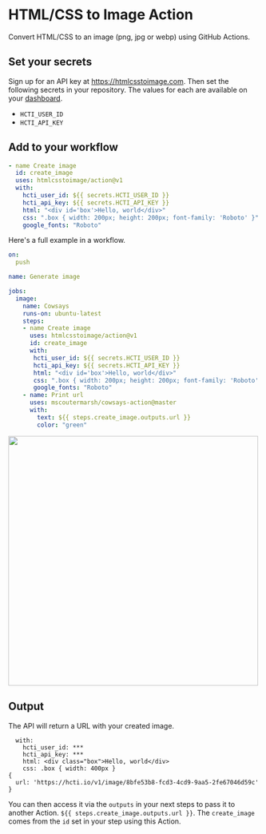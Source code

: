 # HTML/CSS to Image Action

Convert HTML/CSS to an image (png, jpg or webp) using GitHub Actions.

## Set your secrets

Sign up for an API key at https://htmlcsstoimage.com. Then set the following secrets in your repository. The values for each are available on your [dashboard](https://htmlcsstoimage.com/dashboard).

- `HCTI_USER_ID`
- `HCTI_API_KEY`

## Add to your workflow

```yml
- name Create image
  id: create_image
  uses: htmlcsstoimage/action@v1
  with:
    hcti_user_id: ${{ secrets.HCTI_USER_ID }}
    hcti_api_key: ${{ secrets.HCTI_API_KEY }}
    html: "<div id='box'>Hello, world</div>"
    css: ".box { width: 200px; height: 200px; font-family: 'Roboto' }"
    google_fonts: "Roboto"
```

Here's a full example in a workflow.

```yml
on:
  push

name: Generate image

jobs:
  image:
    name: Cowsays
    runs-on: ubuntu-latest
    steps:
    - name Create image
      uses: htmlcsstoimage/action@v1
      id: create_image
      with:
       hcti_user_id: ${{ secrets.HCTI_USER_ID }}
       hcti_api_key: ${{ secrets.HCTI_API_KEY }}
       html: "<div id='box'>Hello, world</div>"
       css: ".box { width: 200px; height: 200px; font-family: 'Roboto' }"
       google_fonts: "Roboto"
    - name: Print url
      uses: mscoutermarsh/cowsays-action@master
      with:
        text: ${{ steps.create_image.outputs.url }} 
        color: "green"
```

<img src="https://p196.p4.n0.cdn.getcloudapp.com/items/E0uE5Zzb/Image+2019-11-30+at+4.41.38+PM.png?v=eb99d3869208b6dfe7fa10c3fd719bc3" width="500px"></img>

## Output
The API will return a URL with your created image.

```
  with:
    hcti_user_id: ***
    hcti_api_key: ***
    html: <div class="box">Hello, world</div>
    css: .box { width: 400px }
{
  url: 'https://hcti.io/v1/image/8bfe53b8-fcd3-4cd9-9aa5-2fe67046d59c'
}
```

You can then access it via the `outputs` in your next steps to pass it to another Action. `${{ steps.create_image.outputs.url }}`. The `create_image` comes from the `id` set in your step using this Action.
